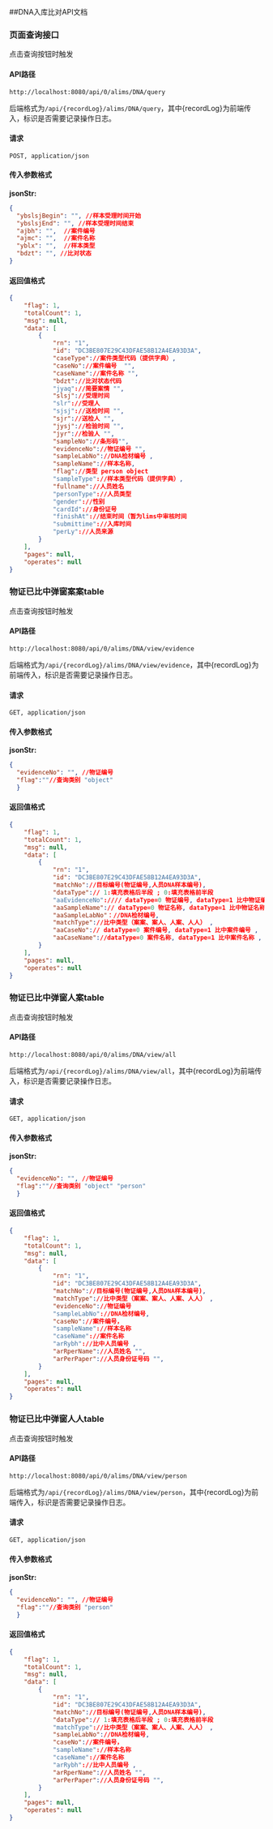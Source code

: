##DNA入库比对API文档

### 页面查询接口

点击查询按钮时触发

#### API路径

```http
http://localhost:8080/api/0/alims/DNA/query
```

后端格式为`/api/{recordLog}/alims/DNA/query`，其中{recordLog}为前端传入，标识是否需要记录操作日志。

#### 请求

```
POST, application/json
```

#### 传入参数格式
**jsonStr:**
```json
{
  "ybslsjBegin": "", //样本受理时间开始
  "ybslsjEnd": "", //样本受理时间结束
  "ajbh": "",  //案件编号
  "ajmc": "",  //案件名称
  "yblx": "",  //样本类型
  "bdzt": "", //比对状态
}
```

#### 返回值格式

```json
{
    "flag": 1,
    "totalCount": 1,
    "msg": null,
    "data": [
		{
			"rn": "1",
			"id": "DC3BE807E29C43DFAE58B12A4EA93D3A",
			"caseType"://案件类型代码（提供字典）,
			"caseNo"://案件编号  "",
			"caseName"://案件名称 "",
            "bdzt"://比对状态代码
            "jyaq"://简要案情 "",
            "slsj"://受理时间
            "slr"://受理人
			"sjsj"://送检时间 "",
			"sjr"://送检人 "",
			"jysj"://检验时间 "",
			"jyr"://检验人 "",
			"sampleNo"://条形码"",
			"evidenceNo"://物证编号 "",
			"sampleLabNo"://DNA检材编号 ,
			"sampleName"://样本名称,
			"flag"://类型 person object
			"sampleType"://样本类型代码（提供字典）,
			"fullname"://人员姓名
			"personType"://人员类型
			"gender"://性别
			"cardId"://身份证号
			"finishAt"://结束时间（暂为lims中审核时间
			"submittime"://入库时间
			"perLy"://人员来源
		}
    ],
    "pages": null,
    "operates": null
}
```


### 物证已比中弹窗案案table

点击查询按钮时触发

#### API路径

```http
http://localhost:8080/api/0/alims/DNA/view/evidence
```

后端格式为`/api/{recordLog}/alims/DNA/view/evidence`，其中{recordLog}为前端传入，标识是否需要记录操作日志。

#### 请求

```
GET, application/json
```

#### 传入参数格式
**jsonStr:**
```json
{
  "evidenceNo": "", //物证编号
  "flag":""//查询类别 "object"
  }
```

#### 返回值格式

```json
{
    "flag": 1,
    "totalCount": 1,
    "msg": null,
    "data": [
		{
			"rn": "1",
			"id": "DC3BE807E29C43DFAE58B12A4EA93D3A",
			"matchNo"://目标编号(物证编号,人员DNA样本编号),
			"dataType":// 1:填充表格后半段 ; 0:填充表格前半段
			"aaEvidenceNo"://// dataType=0 物证编号, dataType=1 比中物证编号 ,
			"aaSampleName":// dataType=0 物证名称, dataType=1 比中物证名称 ,
			"aaSampleLabNo"：//DNA检材编号,
            "matchType"://比中类型（案案、案人、人案、人人） ,
			"aaCaseNo":// dataType=0 案件编号, dataType=1 比中案件编号 ,
			"aaCaseName"://dataType=0 案件名称, dataType=1 比中案件名称 ,
		}
    ],
    "pages": null,
    "operates": null
}
```

### 物证已比中弹窗人案table

点击查询按钮时触发

#### API路径

```http
http://localhost:8080/api/0/alims/DNA/view/all
```

后端格式为`/api/{recordLog}/alims/DNA/view/all`，其中{recordLog}为前端传入，标识是否需要记录操作日志。

#### 请求

```
GET, application/json
```

#### 传入参数格式
**jsonStr:**
```json
{
  "evidenceNo": "", //物证编号
  "flag":""//查询类别 "object" "person"
  }
```

#### 返回值格式

```json
{
    "flag": 1,
    "totalCount": 1,
    "msg": null,
    "data": [
		{
			"rn": "1",
			"id": "DC3BE807E29C43DFAE58B12A4EA93D3A",
			"matchNo"://目标编号(物证编号,人员DNA样本编号),
			"matchType"://比中类型（案案、案人、人案、人人） ,
			"evidenceNo"://物证编号
			"sampleLabNo"://DNA检材编号,
            "caseNo"://案件编号，
            "sampleName"://样本名称
            "caseName"://案件名称
			"arRybh"://比中人员编号 ,
			"arRperName"://人员姓名 "",
			"arPerPaper"://人员身份证号码 "",
		}
    ],
    "pages": null,
    "operates": null
}
````

### 物证已比中弹窗人人table

点击查询按钮时触发

#### API路径

```http
http://localhost:8080/api/0/alims/DNA/view/person
```

后端格式为`/api/{recordLog}/alims/DNA/view/person`，其中{recordLog}为前端传入，标识是否需要记录操作日志。

#### 请求

```
GET, application/json
```

#### 传入参数格式
**jsonStr:**
```json
{
  "evidenceNo": "", //物证编号
  "flag":""//查询类别 "person"
  }
```

#### 返回值格式

```json
{
    "flag": 1,
    "totalCount": 1,
    "msg": null,
    "data": [
		{
			"rn": "1",
			"id": "DC3BE807E29C43DFAE58B12A4EA93D3A",
			"matchNo"://目标编号(物证编号,人员DNA样本编号),
			"dataType":// 1:填充表格后半段 ; 0:填充表格前半段
			"matchType"://比中类型（案案、案人、人案、人人） ,
			"sampleLabNo"://DNA检材编号,
			"caseNo"://案件编号，
			"sampleName"://样本名称
			"caseName"://案件名称
			"arRybh"://比中人员编号 ,
			"arRperName"://人员姓名 "",
			"arPerPaper"://人员身份证号码 "",
		}
    ],
    "pages": null,
    "operates": null
}
````